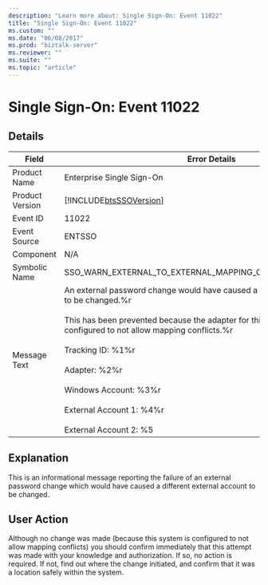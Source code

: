 ```yaml
---
description: "Learn more about: Single Sign-On: Event 11022"
title: "Single Sign-On: Event 11022"
ms.custom: ""
ms.date: "06/08/2017"
ms.prod: "biztalk-server"
ms.reviewer: ""
ms.suite: ""
ms.topic: "article"
---
```

# Single Sign-On: Event 11022
## Details  
  
| Field | Error Details|
|-----------------|------------------------------------------------------------------------------------------------------------------------------------------------------------------------------------------------------------------------------------------------------------------------------------------------------------------------------------------------------------------------------------------------|
|  Product Name   |                                                                                                                                                                                   Enterprise Single Sign-On                                                                                                                                                                                    |
| Product Version |                                                                                                                                                                   [!INCLUDE[btsSSOVersion](../includes/btsssoversion-md.md)]                                                                                                                                                                   |
|    Event ID     |                                                                                                                                                                                             11022                                                                                                                                                                                              |
|  Event Source   |                                                                                                                                                                                             ENTSSO                                                                                                                                                                                             |
|    Component    |                                                                                                                                                                                              N/A                                                                                                                                                                                               |
|  Symbolic Name  |                                                                                                                                                                   SSO_WARN_EXTERNAL_TO_EXTERNAL_MAPPING_CONFLICT_NOT_ALLOWED                                                                                                                                                                   |
|  Message Text   | An external password change would have caused a different external account to be changed.%r<br /><br /> This has been prevented because the adapter for this external system is configured to not allow mapping conflicts.%r<br /><br /> Tracking ID: %1%r<br /><br /> Adapter: %2%r<br /><br /> Windows Account: %3%r<br /><br /> External Account 1: %4%r<br /><br /> External Account 2: %5 |
  
## Explanation  
 This is an informational message reporting the failure of an external password change which would have caused a different external account to be changed.  
  
## User Action  
 Although no change was made (because this system is configured to not allow mapping conflicts) you should confirm immediately that this attempt was made with your knowledge and authorization. If so, no action is required. If not, find out where the change initiated, and confirm that it was a location safely within the system.
